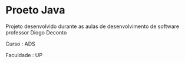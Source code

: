 # Proeto Java

Projeto desenvolvido durante as aulas de desenvolvimento de software professor Diogo Deconto 

Curso : ADS

Faculdade : UP
